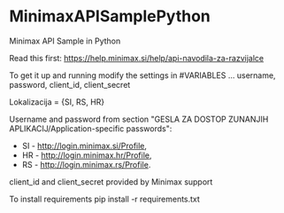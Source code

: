# MinimaxAPISamplePython
Minimax API Sample in Python

Read this first: https://help.minimax.si/help/api-navodila-za-razvijalce

To get it up and running modify the settings in #VARIABLES ... username, password, client_id, client_secret

Lokalizacija = {SI, RS, HR}

Username and password from section "GESLA ZA DOSTOP ZUNANJIH APLIKACIJ/Application-specific passwords":
* SI - http://login.minimax.si/Profile,
* HR - http://login.minimax.hr/Profile,
* RS - http://login.minimax.rs/Profile.

client_id and client_secret provided by Minimax support

To install requirements
pip install -r requirements.txt
